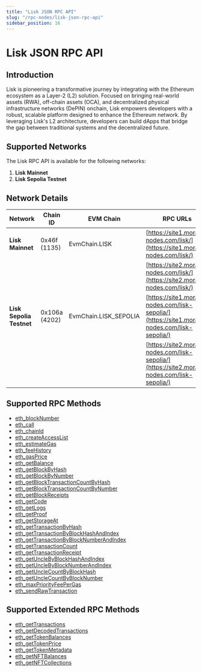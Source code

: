 ```yaml
---
title: "Lisk JSON RPC API"
slug: "/rpc-nodes/lisk-json-rpc-api"
sidebar_position: 16
---
```


# Lisk JSON RPC API

## Introduction

Lisk is pioneering a transformative journey by integrating with the Ethereum ecosystem as a Layer-2 (L2) solution. Focused on bringing real-world assets (RWA), off-chain assets (OCA), and decentralized physical infrastructure networks (DePIN) onchain, Lisk empowers developers with a robust, scalable platform designed to enhance the Ethereum network. By leveraging Lisk's L2 architecture, developers can build dApps that bridge the gap between traditional systems and the decentralized future.

## Supported Networks

The Lisk RPC API is available for the following networks:

1. **Lisk Mainnet**
2. **Lisk Sepolia Testnet**

## Network Details

| Network                  | Chain ID      | EVM Chain             | RPC URLs                                                                                       |
| ------------------------ | ------------- | --------------------- | ---------------------------------------------------------------------------------------------- |
| **Lisk Mainnet**         | 0x46f (1135)  | EvmChain.LISK         | [https://site1.moralis-nodes.com/lisk/](https://site1.moralis-nodes.com/lisk/)                 |
|                          |               |                       | [https://site2.moralis-nodes.com/lisk/](https://site2.moralis-nodes.com/lisk/)                 |
| **Lisk Sepolia Testnet** | 0x106a (4202) | EvmChain.LISK_SEPOLIA | [https://site1.moralis-nodes.com/lisk-sepolia/](https://site1.moralis-nodes.com/lisk-sepolia/) |
|                          |               |                       | [https://site2.moralis-nodes.com/lisk-sepolia/](https://site2.moralis-nodes.com/lisk-sepolia/) |

## Supported RPC Methods


  - <a href="/rpc-nodes/reference/eth_blockNumber">eth_blockNumber</a>
  - <a href="/rpc-nodes/reference/eth_call">eth_call</a>
  - <a href="/rpc-nodes/reference/eth_chainId">eth_chainId</a>
  - <a href="/rpc-nodes/reference/eth_createAccessList">eth_createAccessList</a>
  - <a href="/rpc-nodes/reference/eth_estimateGas">eth_estimateGas</a>
  - <a href="/rpc-nodes/reference/eth_feeHistory">eth_feeHistory</a>
  - <a href="/rpc-nodes/reference/eth_gasPrice">eth_gasPrice</a>
  - <a href="/rpc-nodes/reference/eth_getBalance">eth_getBalance</a>
  - <a href="/rpc-nodes/reference/eth_getBlockByHash">eth_getBlockByHash</a>
  - <a href="/rpc-nodes/reference/eth_getBlockByNumber">eth_getBlockByNumber</a>
  - <a href="/rpc-nodes/reference/eth_getBlockTransactionCountByHash">eth_getBlockTransactionCountByHash</a>
  - <a href="/rpc-nodes/reference/eth_getBlockTransactionCountByNumber">eth_getBlockTransactionCountByNumber</a>
  - <a href="/rpc-nodes/reference/eth_getBlockReceipts">eth_getBlockReceipts</a>
  - <a href="/rpc-nodes/reference/eth_getCode">eth_getCode</a>
  - <a href="/rpc-nodes/reference/eth_getLogs">eth_getLogs</a>
  - <a href="/rpc-nodes/reference/eth_getProof">eth_getProof</a>
  - <a href="/rpc-nodes/reference/eth_getStorageAt">eth_getStorageAt</a>
  - <a href="/rpc-nodes/reference/eth_getTransactionByHash">eth_getTransactionByHash</a>
  - <a href="/rpc-nodes/reference/eth_getTransactionByBlockHashAndIndex">eth_getTransactionByBlockHashAndIndex</a>
  - <a href="/rpc-nodes/reference/eth_getTransactionByBlockNumberAndIndex">eth_getTransactionByBlockNumberAndIndex</a>
  - <a href="/rpc-nodes/reference/eth_getTransactionCount">eth_getTransactionCount</a>
  - <a href="/rpc-nodes/reference/eth_getTransactionReceipt">eth_getTransactionReceipt</a>
  - <a href="/rpc-nodes/reference/eth_getUncleByBlockHashAndIndex">eth_getUncleByBlockHashAndIndex</a>
  - <a href="/rpc-nodes/reference/eth_getUncleByBlockNumberAndIndex">eth_getUncleByBlockNumberAndIndex</a>
  - <a href="/rpc-nodes/reference/eth_getUncleCountByBlockHash">eth_getUncleCountByBlockHash</a>
  - <a href="/rpc-nodes/reference/eth_getUncleCountByBlockNumber">eth_getUncleCountByBlockNumber</a>
  - <a href="/rpc-nodes/reference/eth_maxPriorityFeePerGas">eth_maxPriorityFeePerGas</a>
  - <a href="/rpc-nodes/reference/eth_sendRawTransaction">eth_sendRawTransaction</a>


## Supported Extended RPC Methods


  - <a href="/rpc-nodes/reference/extended-rpc/eth_getTransactions">eth_getTransactions</a>
  - <a href="/rpc-nodes/reference/extended-rpc/eth_getDecodedTransactions">eth_getDecodedTransactions</a>
  - <a href="/rpc-nodes/reference/extended-rpc/eth_getTokenBalances">eth_getTokenBalances</a>
  - <a href="/rpc-nodes/reference/extended-rpc/eth_getTokenPrice">eth_getTokenPrice</a>
  - <a href="/rpc-nodes/reference/extended-rpc/eth_getTokenMetadata">eth_getTokenMetadata</a>
  - <a href="/rpc-nodes/reference/extended-rpc/eth_getNFTBalances">eth_getNFTBalances</a>
  - <a href="/rpc-nodes/reference/extended-rpc/eth_getNFTCollections">eth_getNFTCollections</a>

